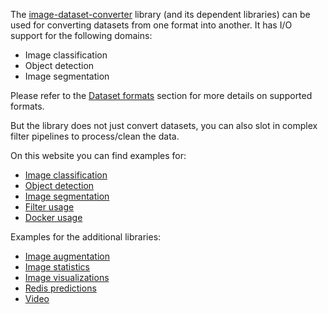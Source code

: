 The [image-dataset-converter](https://github.com/waikato-datamining/image-dataset-converter) 
library (and its dependent libraries) can be used for converting datasets from one format 
into another. It has I/O support for the following domains:

* Image classification
* Object detection
* Image segmentation

Please refer to the [Dataset formats](https://github.com/waikato-datamining/image-dataset-converter?tab=readme-ov-file#dataset-formats)
section for more details on supported formats.

But the library does not just convert datasets, you can also slot in complex filter pipelines to 
process/clean the data.

On this website you can find examples for:

* [Image classification](image_classification.md)
* [Object detection](object_detection.md)
* [Image segmentation](image_segmentation.md)
* [Filter usage](filters.md)
* [Docker usage](docker.md)

Examples for the additional libraries:

* [Image augmentation](imgaug.md)
* [Image statistics](imgstats.md)
* [Image visualizations](imgvis.md)
* [Redis predictions](redis-predictions.md)
* [Video](video.md)
